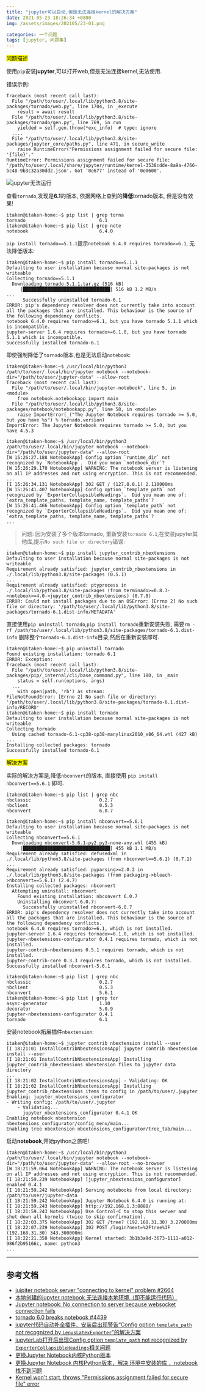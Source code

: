 ```yaml
---
title: "jupyter可以启动,但是无法连接kernel的解决方案"
date: 2021-05-23 18:26:34 +0800
img: /assets/images/202105/23-01.png

categories: 一个问题
tags: [jupyter, 问题集]
---
```


<mark>问题描述</mark>

使用`pip`安装**jupyter**,可以打开web,但是无法连接kernel,无法使用.

错误示例:
```
Traceback (most recent call last):
  File "/path/to/user/.local/lib/python3.8/site-packages/tornado/web.py", line 1704, in _execute
    result = await result
  File "/path/to/user/.local/lib/python3.8/site-packages/tornado/gen.py", line 769, in run
    yielded = self.gen.throw(*exc_info)  # type: ignore
  ....
  File "/path/to/user/.local/lib/python3.8/site-packages/jupyter_core/paths.py", line 471, in secure_write
    raise RuntimeError("Permissions assignment failed for secure file: '{file}'."
RuntimeError: Permissions assignment failed for secure file: '/path/to/user/.local/share/jupyter/runtime/kernel-3538cdde-8a9a-4766-bc48-9b3c32a30dd2.json'. Got '0o677' instead of '0o0600'.
```

![jupyter无法运行](/assets/images/202105/23-01.png)

查看`tornado`,发现是**6.1**的版本, 依据网络上查到的**降低**tornado版本, 但是没有效果!
```
itaken@itaken-home:~$ pip list | grep torna
tornado                           6.1
itaken@itaken-home:~$ pip list | grep note
notebook                          6.4.0
```

`pip install tornado==5.1.1`提示`notebook 6.4.0 requires tornado>=6.1`, 无法降低版本:

```
itaken@itaken-home:~$ pip install tornado==5.1.1
Defaulting to user installation because normal site-packages is not writeable
Collecting tornado==5.1.1
  Downloading tornado-5.1.1.tar.gz (516 kB)
     |████████████████████████████████| 516 kB 1.2 MB/s
...
      Successfully uninstalled tornado-6.1
ERROR: pip's dependency resolver does not currently take into account all the packages that are installed. This behaviour is the source of the following dependency conflicts.
notebook 6.4.0 requires tornado>=6.1, but you have tornado 5.1.1 which is incompatible.
jupyter-server 1.6.4 requires tornado>=6.1.0, but you have tornado 5.1.1 which is incompatible.
Successfully installed tornado-6.1
```

即使强制降低了`tornado`版本,也是无法启动`notebook`:

```
itaken@itaken-home:~$ /usr/local/bin/python3 /path/to/user/.local/bin/jupyter notebook --notebook-dir="/path/to/user/jupyter-data" --allow-root
Traceback (most recent call last):
  File "/path/to/user/.local/bin/jupyter-notebook", line 5, in <module>
    from notebook.notebookapp import main
  File "/path/to/user/.local/lib/python3.8/site-packages/notebook/notebookapp.py", line 58, in <module>
    raise ImportError(_("The Jupyter Notebook requires tornado >= 5.0, but you have %s") % tornado.version)
ImportError: The Jupyter Notebook requires tornado >= 5.0, but you have 4.5.3
```

```
itaken@itaken-home:~$ /usr/local/bin/python3 /path/to/user/.local/bin/jupyter notebook --notebook-dir="/path/to/user/jupyter-data" --allow-root
[W 15:26:27.188 NotebookApp] Config option `runtime_dir` not recognized by `NotebookApp`.  Did you mean `notebook_dir`?
[W 15:26:29.170 NotebookApp] WARNING: The notebook server is listening on all IP addresses and not using encryption. This is not recommended.
...
[I 15:26:34.131 NotebookApp] 302 GET / (127.0.0.1) 2.110000ms
[W 15:26:41.407 NotebookApp] Config option `template_path` not recognized by `ExporterCollapsibleHeadings`.  Did you mean one of: `extra_template_paths, template_name, template_paths`?
[W 15:26:41.466 NotebookApp] Config option `template_path` not recognized by `ExporterCollapsibleHeadings`.  Did you mean one of: `extra_template_paths, template_name, template_paths`?
...
```

>问题: 因为安装了多个版本tornado, 重新安装`tornado 6.1`,在安装jupyter其他库,提示`No such file or directory`错误:

```
itaken@itaken-home:~$ pip install jupyter_contrib_nbextensions
Defaulting to user installation because normal site-packages is not writeable
Requirement already satisfied: jupyter_contrib_nbextensions in ./.local/lib/python3.8/site-packages (0.5.1)
...
Requirement already satisfied: ptyprocess in ./.local/lib/python3.8/site-packages (from terminado>=0.8.3->notebook>=4.0->jupyter_contrib_nbextensions) (0.7.0)
ERROR: Could not install packages due to an OSError: [Errno 2] No such file or directory: '/path/to/user/.local/lib/python3.8/site-packages/tornado-6.1.dist-info/METADATA'
```

直接使用`pip uninstall tornado`,`pip install tornado`重新安装失败, 需要`rm -rf /path/to/user/.local/lib/python3.8/site-packages/tornado-6.1.dist-info` 删除整个`tornado-6.1.dist-info`目录,然后在重新安装即可.

```
itaken@itaken-home:~$ pip uninstall tornado
Found existing installation: tornado 6.1
ERROR: Exception:
Traceback (most recent call last):
  File "/path/to/user/.local/lib/python3.8/site-packages/pip/_internal/cli/base_command.py", line 180, in _main
    status = self.run(options, args)
  ...
    with open(path, 'rb') as stream:
FileNotFoundError: [Errno 2] No such file or directory: '/path/to/user/.local/lib/python3.8/site-packages/tornado-6.1.dist-info/RECORD'
itaken@itaken-home:~$ pip install tornado
Defaulting to user installation because normal site-packages is not writeable
Collecting tornado
  Using cached tornado-6.1-cp38-cp38-manylinux2010_x86_64.whl (427 kB)
...
Installing collected packages: tornado
Successfully installed tornado-6.1
```

<mark>解决方案</mark>

实际的解决方案是,降低`nbconvert`的版本, 直接使用 `pip install nbconvert==5.6.1` 即可.

```
itaken@itaken-home:~$ pip list | grep nbc
nbclassic                         0.2.7
nbclient                          0.5.3
nbconvert                         6.0.7
```

```
itaken@itaken-home:~$ pip install nbconvert==5.6.1
Defaulting to user installation because normal site-packages is not writeable
Collecting nbconvert==5.6.1
  Downloading nbconvert-5.6.1-py2.py3-none-any.whl (455 kB)
     |████████████████████████████████| 455 kB 1.1 MB/s
Requirement already satisfied: defusedxml in ./.local/lib/python3.8/site-packages (from nbconvert==5.6.1) (0.7.1)
...
Requirement already satisfied: pyparsing>=2.0.2 in ./.local/lib/python3.8/site-packages (from packaging->bleach->nbconvert==5.6.1) (2.4.7)
Installing collected packages: nbconvert
  Attempting uninstall: nbconvert
    Found existing installation: nbconvert 6.0.7
    Uninstalling nbconvert-6.0.7:
      Successfully uninstalled nbconvert-6.0.7
ERROR: pip's dependency resolver does not currently take into account all the packages that are installed. This behaviour is the source of the following dependency conflicts.
notebook 6.4.0 requires tornado>=6.1, which is not installed.
jupyter-server 1.6.4 requires tornado>=6.1.0, which is not installed.
jupyter-nbextensions-configurator 0.4.1 requires tornado, which is not installed.
jupyter-contrib-nbextensions 0.5.1 requires tornado, which is not installed.
jupyter-contrib-core 0.3.3 requires tornado, which is not installed.
Successfully installed nbconvert-5.6.1

itaken@itaken-home:~$ pip list | grep nbc
nbclassic                         0.2.7
nbclient                          0.5.3
nbconvert                         5.6.1
itaken@itaken-home:~$ pip list | grep tor
async-generator                   1.10
decorator                         5.0.9
jupyter-nbextensions-configurator 0.4.1
tornado                           6.1
```

安装notebook拓展插件`nbextension`:

```
itaken@itaken-home:~$ jupyter contrib nbextension install --user
[I 18:21:01 InstallContribNbextensionsApp] jupyter contrib nbextension install --user
[I 18:21:01 InstallContribNbextensionsApp] Installing jupyter_contrib_nbextensions nbextension files to jupyter data directory
...
[I 18:21:02 InstallContribNbextensionsApp] - Validating: OK
[I 18:21:02 InstallContribNbextensionsApp] Installing jupyter_contrib_nbextensions items to config in /path/to/user/.jupyter
Enabling: jupyter_nbextensions_configurator
- Writing config: /path/to/user/.jupyter
    - Validating...
      jupyter_nbextensions_configurator 0.4.1 OK
Enabling notebook nbextension nbextensions_configurator/config_menu/main...
Enabling tree nbextension nbextensions_configurator/tree_tab/main...
```

启动**notebook**,开始python之旅吧!

```
itaken@itaken-home:~$ /usr/local/bin/python3 /path/to/user/.local/bin/jupyter notebook --notebook-dir="/path/to/user/jupyter-data" --allow-root --no-browser
[W 18:21:59.064 NotebookApp] WARNING: The notebook server is listening on all IP addresses and not using encryption. This is not recommended.
[I 18:21:59.239 NotebookApp] [jupyter_nbextensions_configurator] enabled 0.4.1
[I 18:21:59.242 NotebookApp] Serving notebooks from local directory: /path/to/user/jupyter-data
[I 18:21:59.242 NotebookApp] Jupyter Notebook 6.4.0 is running at:
[I 18:21:59.243 NotebookApp] http://192.168.1.3:8888/
[I 18:21:59.243 NotebookApp] Use Control-C to stop this server and shut down all kernels (twice to skip confirmation).
[I 18:22:03.375 NotebookApp] 302 GET /tree? (192.168.31.30) 3.270000ms
[I 18:22:07.239 NotebookApp] 302 POST /login?next=%2Ftree%3F (192.168.31.30) 343.300000ms
[I 18:22:21.358 NotebookApp] Kernel started: 3b1b3a9d-3673-1111-a012-986f2b95166c, name: python3
...
```

---
## 参考文档
- [juipiter notebook server "connecting to kernel" problem #2664](https://github.com/jupyter/notebook/issues/2664)
- [本地创建的jupyter notebook 无法连接本地环境（即不能运行代码）](https://www.cnblogs.com/damin1909/p/12691147.html)
- [Jupyter notebook: No connection to server because websocket connection fails](https://stackoverflow.com/questions/54963043/jupyter-notebook-no-connection-to-server-because-websocket-connection-fails)
- [tornado 6.0 breaks notebook #4439](https://github.com/jupyter/notebook/issues/4439)
- [jupyter代码自动补全插件、安装后出现警告“Config option `template_path` not recognized by `LenvsLatexExporter`”的解决方案](https://blog.csdn.net/DTFT_/article/details/111242118)
- [jupyterLab打开后出现Config option `template_path` not recognized by `ExporterCollapsibleHeadings`相关问题](https://blog.csdn.net/outsider2019/article/details/109274996)
- [更换Jupyter Notebook内核Python版本](https://blog.csdn.net/gdkyxy2013/article/details/88539171)
- [更换Jupyter Notebook 内核Python版本，解决 环境中安装的库 ，notebook 找不到问题](https://blog.csdn.net/sinat_28442665/article/details/87289933)
- [Kernel won't start, throws "Permissions assignment failed for secure file" error](https://www.gitmemory.com/issue/jupyter/notebook/5058/599240280)
